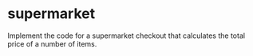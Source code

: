 # supermarket
Implement the code for a supermarket checkout that calculates the total price of a number of items.
